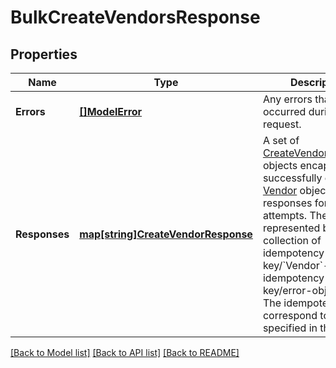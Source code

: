 # BulkCreateVendorsResponse

## Properties
Name | Type | Description | Notes
------------ | ------------- | ------------- | -------------
**Errors** | [**[]ModelError**](Error.md) | Any errors that occurred during the request. | [optional] [default to null]
**Responses** | [**map[string]CreateVendorResponse**](CreateVendorResponse.md) | A set of [CreateVendorResponse](https://developer.squareup.com/reference/square_2024-07-17/objects/CreateVendorResponse) objects encapsulating successfully created [Vendor](https://developer.squareup.com/reference/square_2024-07-17/objects/Vendor) objects or error responses for failed attempts. The set is represented by  a collection of idempotency-key/&#x60;Vendor&#x60;-object or idempotency-key/error-object pairs. The idempotency keys correspond to those specified in the input. | [optional] [default to null]

[[Back to Model list]](../README.md#documentation-for-models) [[Back to API list]](../README.md#documentation-for-api-endpoints) [[Back to README]](../README.md)

